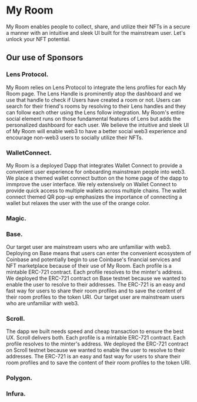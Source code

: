 # My Room

My Room enables people to collect, share, and utilize their NFTs in a secure a manner with an intuitive and sleek UI built for the mainstream user. Let's unlock your NFT potential. 

## Our use of Sponsors 

### Lens Protocol. 
My Room relies on Lens Protocol to integrate the lens profiles for each My Room page. The Lens Handle is prominently atop the dashboard and we use that handle to check if Users have created a room or not. Users can search for their friend's rooms by resolving to their Lens handles and they can follow each other using the Lens follow integration. My Room's entire social element runs on those fundamental features of Lens but adds the personalized dashboard for each user. We believe the intuitive and sleek UI of My Room will enable web3 to have a better social web3 experience and encourage non-web3 users to socially utilize their NFTs.

### WalletConnect. 
My Room is a deployed Dapp that integrates Wallet Connect to provide a convenient user experience for onboarding mainstream people into web3. We place a themed wallet connect button on the home page of the dapp to immprove the user interface. We rely extensively on Wallet Connect to provide quick access to multiple wallets across multiple chains. The wallet connect themed QR pop-up emphasizes the importance of connecting a wallet but relaxes the user with the use of the orange color. 

### Magic.


### Base.
Our target user are mainstream users who are unfamiliar with web3. Deploying on Base means that users can enter the convenient ecosystem of Coinbase and potentially begin to use Coinbase's financial services and NFT marketplace because of their use of My Room. Each profile is a mintable ERC-721 contract. Each profile resolves to the minter's address. We deployed the ERC-721 contract on Base testnet because we wanted to enable the user to resolve to their addresses. The ERC-721 is an easy and fast way for users to share their room profiles and to save the content of their room profiles to the token URI. Our target user are mainstream users who are unfamiliar with web3. 

### Scroll.
The dapp we built needs speed and cheap transaction to ensure the best UX. Scroll delivers both. Each profile is a mintable ERC-721 contract. Each profile resolves to the minter's address. We deployed the ERC-721 contract on Scroll testnet because we wanted to enable the user to resolve to their addresses. The ERC-721 is an easy and fast way for users to share their room profiles and to save the content of their room profiles to the token URI. 

### Polygon.


### Infura.

